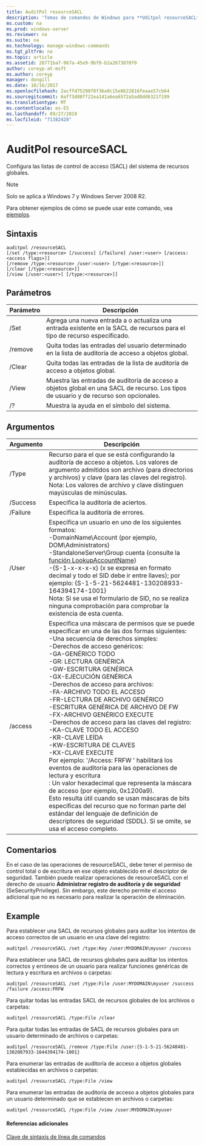```yaml
---
title: AuditPol resourceSACL
description: 'Temas de comandos de Windows para **Uditpol resourceSACL** : configura las listas de control de acceso (SACL) del sistema de recursos globales.'
ms.custom: na
ms.prod: windows-server
ms.reviewer: na
ms.suite: na
ms.technology: manage-windows-commands
ms.tgt_pltfrm: na
ms.topic: article
ms.assetid: 28771ba7-967a-45e9-9bf0-b2a2673070f0
author: coreyp-at-msft
ms.author: coreyp
manager: dongill
ms.date: 10/16/2017
ms.openlocfilehash: 2acffd75298f0f36a9c15e0622816feaae57cb64
ms.sourcegitcommit: 6aff3d88ff22ea141a6ea6572a5ad8dd6321f199
ms.translationtype: MT
ms.contentlocale: es-ES
ms.lasthandoff: 09/27/2019
ms.locfileid: "71382428"
---
```

# <a name="auditpol-resourcesacl"></a>AuditPol resourceSACL



Configura las listas de control de acceso (SACL) del sistema de recursos globales.

> [!NOTE]
> Solo se aplica a Windows 7 y Windows Server 2008 R2.

Para obtener ejemplos de cómo se puede usar este comando, vea [ejemplos](#BKMK_Examples).

## <a name="syntax"></a>Sintaxis

```
auditpol /resourceSACL
[/set /type:<resource> [/success] [/failure] /user:<user> [/access:<access flags>]]
[/remove /type:<resource> /user:<user> [/type:<resource>]]
[/clear [/type:<resource>]]
[/view [/user:<user>] [/type:<resource>]]
```

## <a name="parameters"></a>Parámetros

|Parámetro|Descripción|
|---------|-----------|
|/Set|Agrega una nueva entrada a o actualiza una entrada existente en la SACL de recursos para el tipo de recurso especificado.|
|/remove|Quita todas las entradas del usuario determinado en la lista de auditoría de acceso a objetos global.|
|/Clear|Quita todas las entradas de la lista de auditoría de acceso a objetos global.|
|/View|Muestra las entradas de auditoría de acceso a objetos global en una SACL de recurso. Los tipos de usuario y de recurso son opcionales.|
|/?|Muestra la ayuda en el símbolo del sistema.|

## <a name="arguments"></a>Argumentos

|Argumento|Descripción|
|--------|-----------|
|/Type|Recurso para el que se está configurando la auditoría de acceso a objetos. Los valores de argumento admitidos son archivo (para directorios y archivos) y clave (para las claves del registro).</br>Nota: Los valores de archivo y clave distinguen mayúsculas de minúsculas.|
|/Success|Especifica la auditoría de aciertos.|
|/Failure|Especifica la auditoría de errores.|
|/User|Especifica un usuario en uno de los siguientes formatos:</br>-DomainName\Account (por ejemplo, DOM\Administrators)</br>-StandaloneServer\Group cuenta (consulte la [función LookupAccountName](https://msdn.microsoft.com/library/windows/desktop/aa379159(v=vs.85).aspx))</br>-{S-1-x-x-x-x} (x se expresa en formato decimal y todo el SID debe ir entre llaves); por ejemplo: {S-1-5-21-5624481-130208933-164394174-1001}</br>    Nota:     Si se usa el formulario de SID, no se realiza ninguna comprobación para comprobar la existencia de esta cuenta.|
|/access|Especifica una máscara de permisos que se puede especificar en una de las dos formas siguientes:</br>-Una secuencia de derechos simples:</br>    -Derechos de acceso genéricos:</br>        -GA-GENÉRICO TODO</br>        -GR: LECTURA GENÉRICA</br>        -GW-ESCRITURA GENÉRICA</br>        -GX-EJECUCIÓN GENÉRICA</br>    -Derechos de acceso para archivos:</br>        -FA-ARCHIVO TODO EL ACCESO</br>        -FR-LECTURA DE ARCHIVO GENÉRICO</br>        -ESCRITURA GENÉRICA DE ARCHIVO DE FW</br>        -FX-ARCHIVO GENÉRICO EXECUTE</br>    -Derechos de acceso para las claves del registro:</br>        -KA-CLAVE TODO EL ACCESO</br>        -KR-CLAVE LEÍDA</br>        -KW-ESCRITURA DE CLAVES</br>        -KX-CLAVE EXECUTE</br>    Por ejemplo: '/Access: FRFW ' habilitará los eventos de auditoría para las operaciones de lectura y escritura</br>: Un valor hexadecimal que representa la máscara de acceso (por ejemplo, 0x1200a9).</br>    Esto resulta útil cuando se usan máscaras de bits específicas del recurso que no forman parte del estándar del lenguaje de definición de descriptores de seguridad (SDDL). Si se omite, se usa el acceso completo.|

## <a name="remarks"></a>Comentarios

En el caso de las operaciones de resourceSACL, debe tener el permiso de control total o de escritura en ese objeto establecido en el descriptor de seguridad. También puede realizar operaciones de resourceSACL con el derecho de usuario **Administrar registro de auditoría y de seguridad** (SeSecurityPrivilege). Sin embargo, este derecho permite el acceso adicional que no es necesario para realizar la operación de eliminación.

## <a name="BKMK_Examples"></a>Example

Para establecer una SACL de recursos globales para auditar los intentos de acceso correctos de un usuario en una clave del registro:
```
auditpol /resourceSACL /set /type:Key /user:MYDOMAIN\myuser /success
```
Para establecer una SACL de recursos globales para auditar los intentos correctos y erróneos de un usuario para realizar funciones genéricas de lectura y escritura en archivos o carpetas:
```
auditpol /resourceSACL /set /type:File /user:MYDOMAIN\myuser /success /failure /access:FRFW
```
Para quitar todas las entradas SACL de recursos globales de los archivos o carpetas:
```
auditpol /resourceSACL /type:File /clear
```
Para quitar todas las entradas de SACL de recursos globales para un usuario determinado de archivos o carpetas:
```
auditpol /resourceSACL /remove /type:File /user:{S-1-5-21-56248481-1302087933-1644394174-1001}
```
Para enumerar las entradas de auditoría de acceso a objetos globales establecidas en archivos o carpetas:
```
auditpol /resourceSACL /type:File /view
```
Para enumerar las entradas de auditoría de acceso a objetos globales para un usuario determinado que se establecen en archivos o carpetas:
```
auditpol /resourceSACL /type:File /view /user:MYDOMAIN\myuser
```

#### <a name="additional-references"></a>Referencias adicionales

[Clave de sintaxis de línea de comandos](command-line-syntax-key.md)